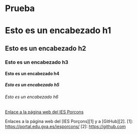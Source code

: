 # Prueba
# Esto es un encabezado h1
## Esto es un encabezado h2
### Esto es un encabezado h3
#### Esto es un encabezado h4
##### Esto es un encabezado h5
###### Esto es un encabezado h6
[Enlace a la página web del IES Porçons](https://portal.edu.gva.es/iesporcons/)

Enlaces a la página web del [IES Porçons][1] y a [GitHub][2].
[1]: https://portal.edu.gva.es/iesporcons/
[2]: https://github.com
